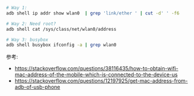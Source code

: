 ``` bash
# Way 1:
adb shell ip addr show wlan0  | grep 'link/ether ' | cut -d' ' -f6

# Way 2: Need root?
adb shell cat /sys/class/net/wlan0/address

# Way 3: busybox
adb shell busybox ifconfig -a | grep wlan0
```

参考:
- https://stackoverflow.com/questions/38116435/how-to-obtain-wifi-mac-address-of-the-mobile-which-is-connected-to-the-device-us
- https://stackoverflow.com/questions/12197925/get-mac-address-from-adb-of-usb-phone
